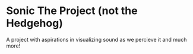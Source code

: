 # Sonic The Project (not the Hedgehog)

A project with aspirations in visualizing sound as we percieve it and much more! 
